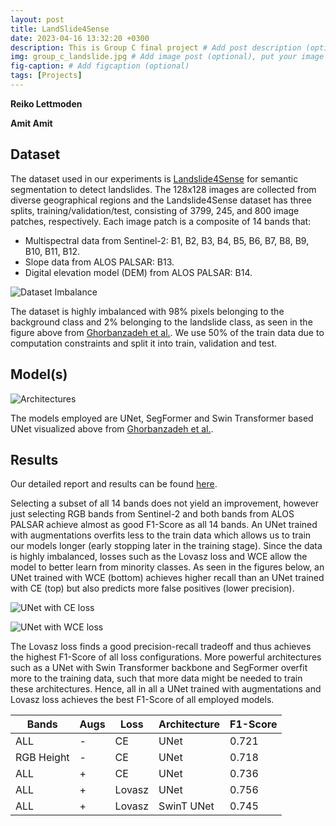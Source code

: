 ```yaml
---
layout: post
title: LandSlide4Sense
date: 2023-04-16 13:32:20 +0300
description: This is Group C final project # Add post description (optional)
img: group_c_landslide.jpg # Add image post (optional), put your image in assets/img/
fig-caption: # Add figcaption (optional)
tags: [Projects]
---
```

<html>
<body>
    <p><strong>Reiko Lettmoden</strong></p>
    <p><strong>Amit Amit</strong></p>
</body>
</html>

## Dataset
The dataset used in our experiments is [Landslide4Sense](https://github.com/iarai/Landslide4Sense-2022) for semantic segmentation to detect landslides. The 128x128 images are collected from diverse geographical regions and the Landslide4Sense dataset has three splits, training/validation/test, consisting of 3799, 245, and 800 image patches, respectively. Each image patch is a composite of 14 bands that:


- Multispectral data from Sentinel-2: B1, B2, B3, B4, B5, B6, B7, B8, B9, B10, B11, B12.
- Slope data from ALOS PALSAR: B13.
- Digital elevation model (DEM) from ALOS PALSAR: B14.

![Dataset Imbalance]({{site.baseurl}}/assets/img/group_c_landslide_imbalance.png)

The dataset is highly imbalanced with 98% pixels belonging to the background class and 2% belonging to the landslide class, as seen in the figure above from [Ghorbanzadeh et al.](https://ieeexplore.ieee.org/iel7/4609443/4609444/09944085.pdf). We use 50% of the train data due to computation constraints and split it into train, validation and test.

## Model(s)

![Architectures]({{site.baseurl}}/assets/img/group_c_architectures.png)

The models employed are UNet, SegFormer and Swin Transformer based UNet visualized above from [Ghorbanzadeh et al.](https://ieeexplore.ieee.org/iel7/4609443/4609444/09944085.pdf). 

## Results

Our detailed report and results can be found [here](https://de.overleaf.com/read/zdqbcdhzyhbf).

Selecting a subset of all 14 bands does not yield an improvement, however just selecting RGB bands from Sentinel-2 and both bands from ALOS PALSAR achieve almost as good F1-Score as all 14 bands. An UNet trained with augmentations overfits less to the train data which allows us to train our models longer (early stopping later in the training stage). Since the data is highly imbalanced, losses such as the Lovasz loss and WCE allow the model to better learn from minority classes. As seen in the figures below, an UNet trained with WCE (bottom) achieves higher recall than an UNet trained with CE (top) but also predicts more false positives (lower precision). 

![UNet with CE loss]({{site.baseurl}}/assets/img/group_c_803_UNet_base_all_aug_e100.png)


![UNet with WCE loss]({{site.baseurl}}/assets/img/group_c_803_UNet_base_aug_wec_10_e100.png)

The Lovasz loss finds a good precision-recall tradeoff and thus achieves the highest F1-Score of all loss configurations. More powerful architectures such as a UNet with Swin Transformer backbone and SegFormer overfit more to the training data, such that more data might be needed to train these architectures. Hence, all in all a UNet trained with augmentations and Lovasz loss achieves the best F1-Score of all employed models.


| Bands      | Augs | Loss   | Architecture | F1-Score     |
|------------|------|--------|--------------|--------------|
| ALL        | -    | CE     | UNet         | 0.721        |
| RGB Height | -    | CE     | UNet         | 0.718        |
| ALL        | +    | CE     | UNet         | 0.736        |
| ALL        | +    | Lovasz | UNet         | 0.756        |
| ALL        | +    | Lovasz | SwinT UNet   | 0.745        |
